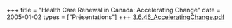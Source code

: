 +++
title = "Health Care Renewal in Canada: Accelerating Change"
date = 2005-01-02
types = ["Présentations"]
+++
[3.6.46\_AcceleratingChange.pdf](/files/3.6.46_AcceleratingChange.pdf)
